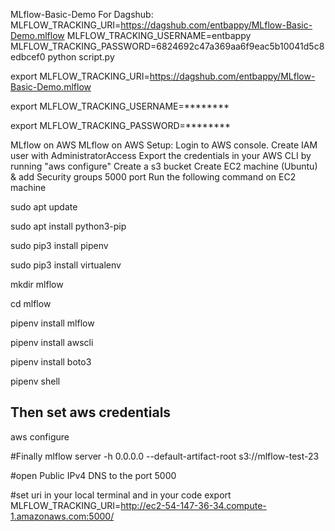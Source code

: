 MLflow-Basic-Demo
For Dagshub:
MLFLOW_TRACKING_URI=https://dagshub.com/entbappy/MLflow-Basic-Demo.mlflow
MLFLOW_TRACKING_USERNAME=entbappy
MLFLOW_TRACKING_PASSWORD=6824692c47a369aa6f9eac5b10041d5c8edbcef0
python script.py

export MLFLOW_TRACKING_URI=https://dagshub.com/entbappy/MLflow-Basic-Demo.mlflow

export MLFLOW_TRACKING_USERNAME=******** 

export MLFLOW_TRACKING_PASSWORD=********

MLflow on AWS
MLflow on AWS Setup:
Login to AWS console.
Create IAM user with AdministratorAccess
Export the credentials in your AWS CLI by running "aws configure"
Create a s3 bucket
Create EC2 machine (Ubuntu) & add Security groups 5000 port
Run the following command on EC2 machine

sudo apt update

sudo apt install python3-pip

sudo pip3 install pipenv

sudo pip3 install virtualenv

mkdir mlflow

cd mlflow

pipenv install mlflow

pipenv install awscli

pipenv install boto3

pipenv shell


## Then set aws credentials
aws configure


#Finally 
mlflow server -h 0.0.0.0 --default-artifact-root s3://mlflow-test-23

#open Public IPv4 DNS to the port 5000


#set uri in your local terminal and in your code 
export MLFLOW_TRACKING_URI=http://ec2-54-147-36-34.compute-1.amazonaws.com:5000/